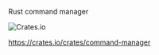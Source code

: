 
Rust command manager

![Crates.io](https://img.shields.io/crates/v/command-manager?logo=rust&style=for-the-badge)

https://crates.io/crates/command-manager

